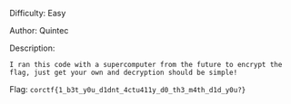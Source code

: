 Difficulty: Easy

Author: Quintec

Description:
```
I ran this code with a supercomputer from the future to encrypt the flag, just get your own and decryption should be simple!
```

Flag: `corctf{1_b3t_y0u_d1dnt_4ctu411y_d0_th3_m4th_d1d_y0u?}`